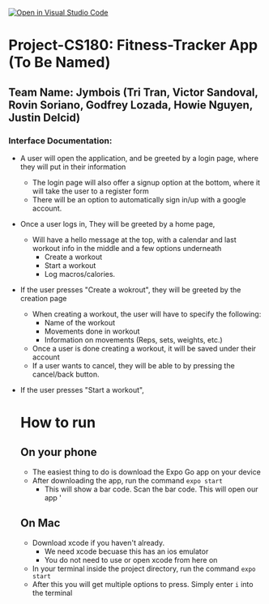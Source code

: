 [![Open in Visual Studio Code](https://classroom.github.com/assets/open-in-vscode-718a45dd9cf7e7f842a935f5ebbe5719a5e09af4491e668f4dbf3b35d5cca122.svg)](https://classroom.github.com/online_ide?assignment_repo_id=10837676&assignment_repo_type=AssignmentRepo)
# Project-CS180: Fitness-Tracker App (To Be Named)
## Team Name: Jymbois (Tri Tran, Victor Sandoval, Rovin Soriano, Godfrey Lozada, Howie Nguyen, Justin Delcid)

### Interface Documentation:
- A user will open the application, and be greeted by a login page, where they will put in their information
  - The login page will also offer a signup option at the bottom, where it will take the user to a register form
  - There will be an option to automatically sign in/up with a google account.
- Once a user logs in, They will be greeted by a home page,
  - Will have a hello message at the top, with a calendar and last workout info in the middle and a few options underneath
    - Create a workout
    - Start a workout
    - Log macros/calories.

- If the user presses "Create a wokrout", they will be greeted by the creation page
  - When creating a workout, the user will have to specify the following:
    - Name of the workout 
    - Movements done in workout
    - Information on movements (Reps, sets, weights, etc.)
  - Once a user is done creating a workout, it will be saved under their account
  - If a user wants to cancel, they will be able to by pressing the cancel/back button.
-  If the user presses "Start a workout",

    # How to run 
    ## On your phone
    - The easiest thing to do is download the Expo Go app on your device
    - After downloading the app, run the command ```expo start``` 
      - This will show a bar code. Scan the bar code. This will open our app '

    ## On Mac 
    - Download xcode if you haven't already. 
      - We need xcode becuase this has an ios emulator
      - You do not need to use or open xcode from here on
    - In your terminal inside the project directory, run the command ```expo start```
    - After this you will get multiple options to press. Simply enter ```i``` into the terminal
